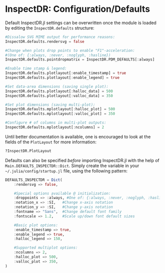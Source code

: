 # InspectDR: Configuration/Defaults

Default InspectDR.jl settings can be overwritten once the module is loaded by editing the `InspectDR.defaults` structure:

```julia
#Dissalow SVG MIME output for performance reasons:
InspectDR.defaults.rendersvg = false

#Change when plots drop points to enable "F1"-acceleration:
#(One of: {:always, :never, :noglyph, :hasline})
InspectDR.defaults.pointdropmatrix = InspectDR.PDM_DEFAULTS[:always]

#Enable time stamp & legend:
InspectDR.defaults.plotlayout[:enable_timestamp] = true
InspectDR.defaults.plotlayout[:enable_legend] = true

#Set data-area dimensions (saving single plot):
InspectDR.defaults.plotlayout[:halloc_data] = 500
InspectDR.defaults.plotlayout[:valloc_data] = 350

#Set plot dimensions (saving multi-plot):
InspectDR.defaults.mplotlayout[:halloc_plot] = 500
InspectDR.defaults.mplotlayout[:valloc_plot] = 350

#Configure # of columns in multi-plot outputs:
InspectDR.defaults.mplotlayout[:ncolumns] = 2
```

Until better documentation is available, one is encouraged to look at the fields of the `PlotLayout` for more information:
```julia
?InspectDR.PlotLayout
```

Defaults can also be specified *before* importing InspectDR.jl with the help of `Main.DEFAULTS_INSPECTDR::Dict`.  Simply create the variable in your `~/.julia/config/startup.jl` file, using the following pattern:
```julia
DEFAULTS_INSPECTDR = Dict(
	:rendersvg => false,

	#Special options available @ initialization:
	:droppoints => :always, #One of: {:always, :never, :noglyph, :hasline}
	:notation_x => :SI,   #Change x-axis notation
	:notation_y => :SI,   #Change y-axis notation
	:fontname => "Sans",  #Change default font family
	:fontscale => 1.2,    #Scale up/down font default sizes

	#Basic plot options:
	:enable_timestamp => true,
	:enable_legend => true,
	:halloc_legend => 150,

	#Supported multiplot options:
	:ncolumns => 2,
	:halloc_plot => 500,
	:valloc_plot => 350,
)
```

